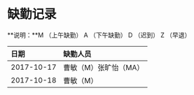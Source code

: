 # 缺勤记录

**说明：**M （上午缺勤） A （下午缺勤） D （迟到） Z （早退）

| **日期** | **缺勤人员** |
| :--- | :--- |
| 2017-10-17 | 曹敏（M）张旷怡（MA） |
| 2017-10-18 | 曹敏（M） |



